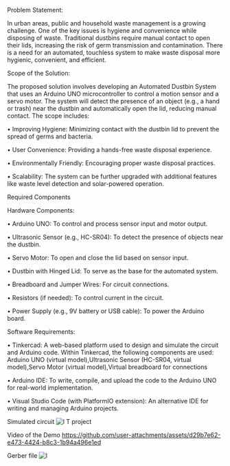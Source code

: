 Problem Statement:

In urban areas, public and household waste management is a growing challenge. One of
the key issues is hygiene and convenience while disposing of waste. Traditional dustbins
require manual contact to open their lids, increasing the risk of germ transmission and
contamination. There is a need for an automated, touchless system to make waste disposal
more hygienic, convenient, and efficient.

Scope of the Solution:

The proposed solution involves developing an Automated Dustbin System that uses
an Arduino UNO microcontroller to control a motion sensor and a servo motor. The
system will detect the presence of an object (e.g., a hand or trash) near the dustbin and
automatically open the lid, reducing manual contact. The scope includes:

• Improving Hygiene: Minimizing contact with the dustbin lid to prevent the
spread of germs and bacteria.

• User Convenience: Providing a hands-free waste disposal experience.

• Environmentally Friendly: Encouraging proper waste disposal practices.

• Scalability: The system can be further upgraded with additional features like
waste level detection and solar-powered operation.

Required Components

Hardware Components:

• Arduino UNO: To control and process sensor input and motor output.

• Ultrasonic Sensor (e.g., HC-SR04): To detect the presence of objects near the
dustbin.

• Servo Motor: To open and close the lid based on sensor input.

• Dustbin with Hinged Lid: To serve as the base for the automated system.

• Breadboard and Jumper Wires: For circuit connections.

• Resistors (if needed): To control current in the circuit.

• Power Supply (e.g., 9V battery or USB cable): To power the Arduino board.

Software Requirements:

• Tinkercad: A web-based platform used to design and simulate the circuit and
Arduino code. Within Tinkercad, the following components are used:
Arduino UNO (virtual model),Ultrasonic Sensor (HC-SR04, virtual model),Servo Motor (virtual model),Virtual breadboard for connections

• Arduino IDE: To write, compile, and upload the code to the Arduino UNO for
real-world implementation.

• Visual Studio Code (with PlatformIO extension): An alternative IDE for
writing and managing Arduino projects.

Simulated circuit
![l T project](https://github.com/user-attachments/assets/7b13b3a4-4eae-4368-9647-ffc369a1cb57)

Video of the Demo 
https://github.com/user-attachments/assets/d29b7e62-e473-4424-b8c3-1b94a496e1ed

Gerber file
![l](https://github.com/user-attachments/assets/df0c2c2f-3594-473b-9121-052f5dbe7fb4)
